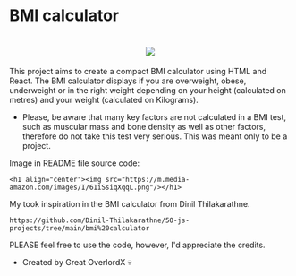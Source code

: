 # BMI calculator

<h1 align="center"><img src="https://m.media-amazon.com/images/I/61iSsiqXqqL.png"/></h1>

This project aims to create a compact BMI calculator using HTML and React. The BMI calculator displays if you are overweight, obese, underweight or in the right weight depending on your height (calculated on metres) and your weight (calculated on Kilograms).

- Please, be aware that many key factors are not calculated in a BMI test, such as muscular mass and bone density as well as other factors, therefore do not take this test very serious. This was meant only to be a project.

Image in README file source code:

    <h1 align="center"><img src="https://m.media-amazon.com/images/I/61iSsiqXqqL.png"/></h1>

My took inspiration in the BMI calculator from Dinil Thilakarathne.

    https://github.com/Dinil-Thilakarathne/50-js-projects/tree/main/bmi%20calculator

PLEASE feel free to use the code, however, I'd appreciate the credits.

- Created by Great OverlordX 💀
